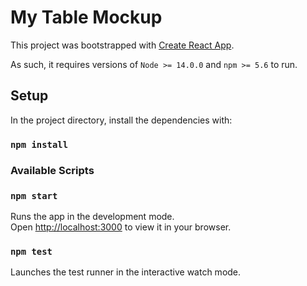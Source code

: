# My Table Mockup

This project was bootstrapped with [Create React App](https://github.com/facebook/create-react-app).

As such, it requires versions of `Node >= 14.0.0` and `npm >= 5.6` to run.

## Setup

In the project directory, install the dependencies with:

### `npm install`

### Available Scripts

### `npm start`

Runs the app in the development mode.\
Open [http://localhost:3000](http://localhost:3000) to view it in your browser.

### `npm test`

Launches the test runner in the interactive watch mode.
